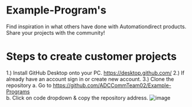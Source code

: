 # Example-Program's  
Find inspiration in what others have done with Automationdirect products. Share your projects with the community!

# Steps to create customer projects

1.) Install GitHub Desktop onto your PC. https://desktop.github.com/ 
2.) If already have an account sign in or create new account.
3.) Clone the repository
	a. Go to https://github.com/ADCCommTeam02/Example-Programs   
	b. Click on code dropdown & copy the repository address.
![image](https://user-images.githubusercontent.com/47575229/172681097-ec9d94c8-07a6-4bda-a2ad-2e0a1c0e90f2.png)

